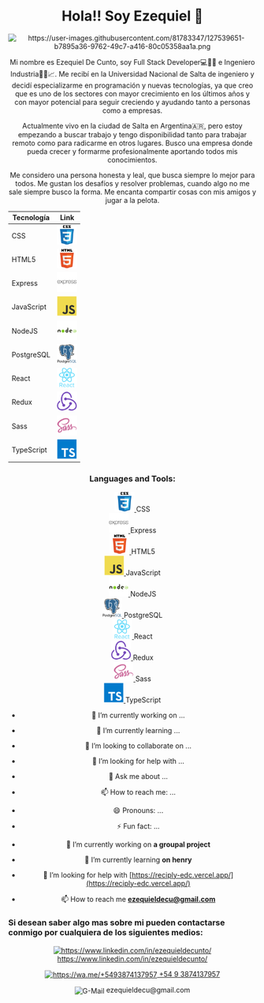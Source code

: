 <h1 align="center">Hola!! Soy Ezequiel 👋</h1>
<div align="center">
  <img src="https://user-images.githubusercontent.com/81783347/127539651-b7895a36-9762-49c7-a416-80c05358aa1a.png" alt="https://user-images.githubusercontent.com/81783347/127539651-b7895a36-9762-49c7-a416-80c05358aa1a.png" />
</div>

<p align="center"> Mi nombre es Ezequiel De Cunto, soy Full Stack Developer💻👨‍💻 e Ingeniero Industria👷‍♂📈. Me recibí en la Universidad Nacional de Salta de ingeniero y decidí especializarme en programación y nuevas tecnologías, ya que creo que es uno de los sectores con mayor crecimiento en los últimos años y con mayor potencial para seguir creciendo y ayudando tanto a personas como a empresas.</p>

<p align="center"> Actualmente vivo en la ciudad de Salta en Argentina🇦🇷, pero estoy empezando a buscar trabajo y tengo disponibilidad tanto para trabajar remoto como para radicarme en otros lugares. Busco una empresa donde pueda crecer y formarme profesionalmente aportando todos mis conocimientos.</p>

<p align="center"> Me considero una persona honesta y leal, que busca siempre lo mejor para todos. Me gustan los desafíos y resolver problemas, cuando algo no me sale siempre busco la forma. Me encanta compartir cosas con mis amigos y jugar a la pelota.</p>


| Tecnología | Link |
| --- | --- |
| CSS| <a href="https://www.w3schools.com/css/" target="_blank"><img src="https://raw.githubusercontent.com/devicons/devicon/master/icons/css3/css3-original-wordmark.svg" alt="css3" width="40" height="40"/></a> |
| HTML5 | <a href="https://www.w3.org/html/" target="_blank"><img src="https://raw.githubusercontent.com/devicons/devicon/master/icons/html5/html5-original-wordmark.svg" alt="html5" width="40" height="40"/></a>  |
|Express | <a href="https://expressjs.com" target="_blank"><img src="https://raw.githubusercontent.com/devicons/devicon/master/icons/express/express-original-wordmark.svg" alt="express" width="40" height="40"/></a> |
| JavaScript | <a href="https://developer.mozilla.org/en-US/docs/Web/JavaScript" target="_blank"><img src="https://raw.githubusercontent.com/devicons/devicon/master/icons/javascript/javascript-original.svg" alt="javascript" width="40" height="40"/></a>  |
| NodeJS | <a href="https://nodejs.org" target="_blank"><img src="https://raw.githubusercontent.com/devicons/devicon/master/icons/nodejs/nodejs-original-wordmark.svg" alt="nodejs" width="40" height="40"/></a> |
| PostgreSQL | <a href="https://www.postgresql.org" target="_blank"><img src="https://raw.githubusercontent.com/devicons/devicon/master/icons/postgresql/postgresql-original-wordmark.svg" alt="postgresql" width="40" height="40"/></a> |
| React | <a href="https://reactjs.org/" target="_blank"><img src="https://raw.githubusercontent.com/devicons/devicon/master/icons/react/react-original-wordmark.svg" alt="react" width="40" height="40"/></a> |
| Redux | <a href="https://redux.js.org" target="_blank"><img src="https://raw.githubusercontent.com/devicons/devicon/master/icons/redux/redux-original.svg" alt="redux" width="40" height="40"/></a> |
| Sass | <a href="https://sass-lang.com" target="_blank"><img src="https://raw.githubusercontent.com/devicons/devicon/master/icons/sass/sass-original.svg" alt="sass" width="40" height="40"/></a> |
| TypeScript | <a href="https://www.typescriptlang.org/" target="_blank"><img src="https://raw.githubusercontent.com/devicons/devicon/master/icons/typescript/typescript-original.svg" alt="typescript" width="40" height="40"/></a> |


<h3 align="center">Languages and Tools:</h3>
<div align="center" display='flex' flexDirection='column'> 
  <div> 
    <div> 
      <a href="https://www.w3schools.com/css/" target="_blank">
        <img src="https://raw.githubusercontent.com/devicons/devicon/master/icons/css3/css3-original-wordmark.svg" alt="css3" width="40" height="40"/> 
      </a> 
      <span align="center"> CSS</span>
    </div> 
     <div> 
      <a href="https://expressjs.com" target="_blank"> 
      <img src="https://raw.githubusercontent.com/devicons/devicon/master/icons/express/express-original-wordmark.svg" alt="express" width="40" height="40"/> 
      </a> 
      <span align="center"> Express</span> 
     </div> 
    <div> 
    <a href="https://www.w3.org/html/" target="_blank"> 
      <img src="https://raw.githubusercontent.com/devicons/devicon/master/icons/html5/html5-original-wordmark.svg" alt="html5" width="40" height="40"/> 
      </a> 
      <span align="center"> HTML5</span> 
    </div> 
    <div> 
      <a href="https://developer.mozilla.org/en-US/docs/Web/JavaScript" target="_blank"> 
        <img src="https://raw.githubusercontent.com/devicons/devicon/master/icons/javascript/javascript-original.svg" alt="javascript" width="40" height="40"/> 
      </a> 
      <span align="center"> JavaScript</span> 
    </div> 
     <div> 
      <a href="https://nodejs.org" target="_blank"> 
        <img src="https://raw.githubusercontent.com/devicons/devicon/master/icons/nodejs/nodejs-original-wordmark.svg" alt="nodejs" width="40" height="40"/> 
      </a> 
      <span align="center"> NodeJS</span> 
    </div> 
  </div> 
  <div> 
    <div> 
       <a href="https://www.postgresql.org" target="_blank"> 
        <img src="https://raw.githubusercontent.com/devicons/devicon/master/icons/postgresql/postgresql-original-wordmark.svg" alt="postgresql" width="40" height="40"/> 
       </a> 
       <span align="center"> PostgreSQL</span> 
     </div>
    <div> 
      <a href="https://reactjs.org/" target="_blank"> 
       <img src="https://raw.githubusercontent.com/devicons/devicon/master/icons/react/react-original-wordmark.svg" alt="react" width="40" height="40"/> 
      </a> 
      <span align="center"> React</span> 
    </div> 
    <div> 
      <a href="https://redux.js.org" target="_blank"> 
        <img src="https://raw.githubusercontent.com/devicons/devicon/master/icons/redux/redux-original.svg" alt="redux" width="40" height="40"/> 
      </a> 
      <span align="center"> Redux</span> 
    </div> 
    <div> 
      <a href="https://sass-lang.com" target="_blank"> 
        <img src="https://raw.githubusercontent.com/devicons/devicon/master/icons/sass/sass-original.svg" alt="sass" width="40" height="40"/> 
      </a> 
      <span align="center"> Sass</span> 
    <div> 
      <a href="https://www.typescriptlang.org/" target="_blank"> 
        <img src="https://raw.githubusercontent.com/devicons/devicon/master/icons/typescript/typescript-original.svg" alt="typescript" width="40" height="40"/> 
      </a> 
      <span align="center"> TypeScript</span> 
     </div> 
    </div> 
</div>


- 🔭 I’m currently working on ...
- 🌱 I’m currently learning ...
- 👯 I’m looking to collaborate on ...
- 🤔 I’m looking for help with ...
- 💬 Ask me about ...
- 📫 How to reach me: ...
- 😄 Pronouns: ...
- ⚡ Fun fact: ...


- 🔭 I’m currently working on **a groupal project**

- 🌱 I’m currently learning **on henry**

- 🤝 I’m looking for help with [https://reciply-edc.vercel.app/](https://reciply-edc.vercel.app/)

- 📫 How to reach me **ezequieldecu@gmail.com**

<h3 align="left">Si desean saber algo mas sobre mi pueden contactarse conmigo por cualquiera de los siguientes medios:</h3>
<p align="center">
  <a href="https://linkedin.com/in/ezequieldecunto/" target="blank">
    <img align="center" src="https://raw.githubusercontent.com/rahuldkjain/github-profile-readme-generator/master/src/images/icons/Social/linked-in-alt.svg" alt="https://www.linkedin.com/in/ezequieldecunto/" height="30" width="40" />
    https://www.linkedin.com/in/ezequieldecunto/
  </a>
 </p>
 <p align="center">
  <a href="https://wa.me/+5493874137957" target="blank">
    <img align="center" src="https://raw.githubusercontent.com/rahuldkjain/github-profile-readme-generator/master/src/images/icons/Social/whatsapp.svg" alt="https://wa.me/+5493874137957" height="30" width="40" />
    +54 9 3874137957
  </a>
 </p>
 <p align="center">
  <img align="center" src="https://cdn.worldvectorlogo.com/logos/gmail-icon-2.svg" alt="G-Mail" height="30" width="40" />
  ezequieldecu@gmail.com
</p>
